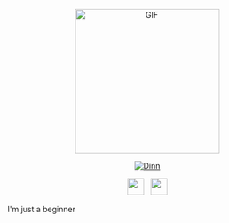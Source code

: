 <p align="center">
<img src="https://media.giphy.com/media/5MIHIZlSEWRuU/giphy.gif" alt="GIF" width="260" height="260"/>
</p>
<p align="center">
<a href="#"><img title="Dinn" src="https://img.shields.io/badge/Dinn-green?colorA=%23ff0000&colorB=%23017e40&style=for-the-badge"></a>
</p>
<p align='center'>
   <a href="https://www.instagram.com/r.doo._/"><img height="30" src="https://github.com/TobyG74/TobyG74/blob/main/instagram.jpg?raw=true"></a>&nbsp;&nbsp;
   <a href="https://www.facebook.com/dinn"><img height="30" src="https://github.com/TobyG74/TobyG74/blob/main/facebook.png?raw=true"></a>
</P>

I'm just a beginner

